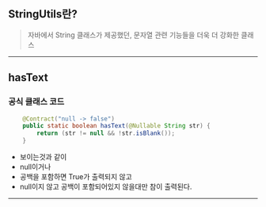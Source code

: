 ## StringUtils란?

> 자바에서 String 클래스가 제공했던, 문자열 관련 기능들을 더욱 더 강화한 클래스

---

## hasText

### 공식 클래스 코드

```java
	@Contract("null -> false")
	public static boolean hasText(@Nullable String str) {
		return (str != null && !str.isBlank());
	}
```

- 보이는것과 같이
- null이거나
- 공백을 포함하면 True가 출력되지 않고
- null이지 않고 공백이 포함되어있지 않을대만 참이 출력된다.

---